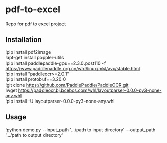 # pdf-to-excel
Repo for pdf to excel project

<h2>Installation</h2>

!pip install pdf2image<br>
!apt-get install poppler-utils<br>
!pip install paddlepaddle-gpu==2.3.0.post110 -f https://www.paddlepaddle.org.cn/whl/linux/mkl/avx/stable.html<br>
!pip install "paddleocr>=2.0.1"<br>
!pip install protobuf==3.20.0<br>
!git clone https://github.com/PaddlePaddle/PaddleOCR.git<br>
!wget https://paddleocr.bj.bcebos.com/whl/layoutparser-0.0.0-py3-none-any.whl<br>
!pip install -U layoutparser-0.0.0-py3-none-any.whl<br>

<h2>Usage</h2>

!python demo.py --input_path '.../path to input directory' --output_path '.../path to output directory'
